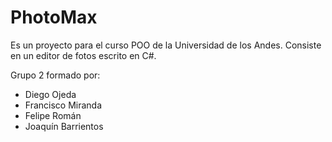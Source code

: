 # PhotoMax
Es un proyecto para el curso POO de la Universidad de los Andes. Consiste en un editor de fotos escrito en C#.

Grupo 2 formado por:
* Diego Ojeda
* Francisco Miranda 
* Felipe Román
* Joaquín Barrientos
